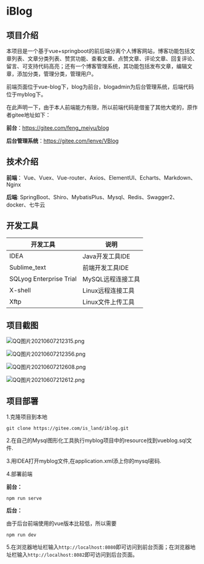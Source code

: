 # iBlog

## 项目介绍
本项目是一个基于vue+springboot的前后端分离个人博客网站，博客功能包括文章列表、文章分类列表、赞赏功能、查看文章、点赞文章、评论文章、回复评论、留言、可支持代码高亮；还有一个博客管理系统，其功能包括发布文章，编辑文章，添加分类，管理分类，管理用户。

前端页面位于vue-blog下，blog为前台，blogadmin为后台管理系统，后端代码位于myblog下。

在此声明一下，由于本人前端能力有限，所以前端代码是借鉴了其他大佬的，原作者gitee地址如下：

**前台**：https://gitee.com/feng_meiyu/blog

**后台管理系统**：https://gitee.com/lenve/VBlog



## 技术介绍

**前端**：
Vue、Vuex、Vue-router、Axios、ElementUI、Echarts、Markdown、Nginx

**后端**:
SpringBoot、Shiro、MybatisPlus、Mysql、Redis、Swagger2、docker、七牛云

## 开发工具

|开发工具|说明|
|-|-|
|IDEA|Java开发工具IDE|
|Sublime_text|前端开发工具IDE|
|SQLyog Enterprise Trial|MySQL远程连接工具|
|X-shell|Linux远程连接工具|
|Xftp|Linux文件上传工具|

## 项目截图
![QQ图片20210607212315.png](http://qtysfkbdh.hn-bkt.clouddn.com/180509dd-dccc-45cd-99fd-e1ffbdd88987)

![QQ图片20210607212356.png](http://qtysfkbdh.hn-bkt.clouddn.com/a90cb4c1-831e-46ff-8e3e-306fd3100f95)

![QQ图片20210607212608.png](http://qtysfkbdh.hn-bkt.clouddn.com/5978252a-b5d1-47be-bb2e-29820d6cae64)

![QQ图片20210607212612.png](http://qtysfkbdh.hn-bkt.clouddn.com/20baaf0b-0dce-404a-85dc-2a70bbfe1776)


## 项目部署
1.克隆项目到本地
```
git clone https://gitee.com/is_land/iblog.git
```
2.在自己的Mysql图形化工具执行myblog项目中的resource找到vueblog.sql文件.

3.用IDEA打开myblog文件,在application.xml添上你的mysql密码.

4.部署前端

**前台：**
```
npm run serve
```
**后台：**

由于后台前端使用的vue版本比较低，所以需要
```
npm run dev
```
5.在浏览器地址栏输入```http://localhost:8080```即可访问到前台页面；在浏览器地址栏输入```http://localhost:8082```即可访问到后台页面。


